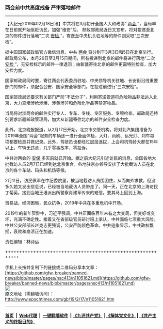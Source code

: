 ### 两会前中共高度戒备 严审落地邮件
------------------------

<p>
 【大纪元2019年02月18日讯】中共将在3月初开全国人大和政协“
 <a href="http://www.epochtimes.com/gb/tag/%E4%B8%A4%E4%BC%9A.html">
  两会
 </a>
 ”，当局早在日前就开始驱赶访民，加强“维安”后， 邮政邮政局近日又宣布，将对投递至北京的邮件进行落地“二次
 <a href="http://www.epochtimes.com/gb/tag/%E5%AE%89%E6%A3%80.html">
  安检
 </a>
 ”，寄送至中央机关驻地等的邮件则采取“三次安检”。
</p>
<p>
 据中国国家邮政局官方微信消息，中共
 <a href="http://www.epochtimes.com/gb/tag/%E4%B8%A4%E4%BC%9A.html">
  两会
 </a>
 将分别于3月3日和5日在北京举行。邮政局公布，本月26日至3月15日期间，所有投递到北京的邮件将进行落地“二次
 <a href="http://www.epochtimes.com/gb/tag/%E5%AE%89%E6%A3%80.html">
  安检
 </a>
 ”，无安检标示的邮件一律退回；由新疆寄往北京的邮件更需特别检查，加大安检力度。
</p>
<p>
 国家邮政局同时要，寄往两会代表委员驻地、中央领导机关驻地、长安街沿线重要部门的邮件，须配合公安、国家安全等部门，在投递前进行“三次安检”。
</p>
<p>
 国家邮政局还要求有关部门严防“不法分子”，利用寄递管道将危险物品非法运入北京，大力查堵涉枪涉爆、涉黄涉非和危险化学品等禁寄物品。
</p>
<p>
 当局将对涉两会的邮件实行专人、专车、专线、专区服务、专项检查。邮政局还特别要求新疆邮政管理局，加大从新疆寄往北京的邮件安全检查力度。
</p>
<p>
 此外，北京晚报报道，从2月17日开始，北京市交管机构，将对北汽集团准备为2019年全国“两会”服务的车辆逐一进行全面体检，大灯、雨刷、远光灯、刹车每项都要检测并做记录。此外，驾驶员也都经过层层选拔，上会司机驾龄大都在15年以上，车辆无违章，几乎零事故率、零投诉。
 <span class="Apple-converted-space">
 </span>
</p>
<p>
 中共对两会的
 <a href="http://www.epochtimes.com/gb/tag/%E5%AE%89%E4%BF%9D.html">
  安保
 </a>
 多天前就已开始。据之前大纪元引述访民的消息，全国各地大批截访人员2月7日已经到达北京集合，各地驻京办领导安排了大批截访人员在北京的各个车站、码头和机场等候。
</p>
<p>
 2月11日，访民佩军在中纪委院里，被当地截访人员围困住，从而向外求救，但没多久她又发出信息说，已经被当地截访人员带走了。同一天，正在北京的上海访民丁菊英，接到当地王港派出所警察肖建军传来的短信，要其马上回到上海。
 <span class="Apple-converted-space">
 </span>
</p>
<p>
 贸易战，经济困局，民众抗争，2019年中共在多重危机中开场。
</p>
<p>
 2019年的新年贺辞中，习近平强调，中共正面临百年未有之大变局，但变好或变坏，充满不确定性。接着又在省部级官员研讨班上承认，中共面临七项重大风险。中共公安部部长赵克志更强调，公安严防颜色革命。中共迹象显示，中共政权飘摇，衰败和崩溃正在加速。
</p>
<p>
 责任编辑：林诗远
</p>

+++++++++++++++++++++++++++++++++++++++++++++++++++++++++++<br/><br/>
手机上长按并复制下列链接或二维码分享本文章：<br/>
[https://github.com/gfw-breaker/banned-news/blob/master/pages/nsc413/n11051621.md](https://github.com/gfw-breaker/banned-news/blob/master/pages/nsc413/n11051621.md)<br/>
[<img src='https://github.com/gfw-breaker/banned-news/blob/master/pages/nsc413/n11051621.md.png'/>](https://github.com/gfw-breaker/banned-news/blob/master/pages/nsc413/n11051621.md)<br/>
原文地址（需翻墙访问）：http://www.epochtimes.com/gb/19/2/17/n11051621.htm


------------------------
#### [首页](https://github.com/gfw-breaker/banned-news/blob/master/README.md) &nbsp;|&nbsp; [Web代理](https://github.com/labour-camp/helloworld) &nbsp;|&nbsp; [一键翻墙软件](https://github.com/gfw-breaker/nogfw/blob/master/README.md) &nbsp;| [《九评共产党》](https://github.com/gfw-breaker/9ping.md/blob/master/README.md#九评之一评共产党是什么) | [《解体党文化》](https://github.com/gfw-breaker/jtdwh.md/blob/master/README.md) | [《共产主义的终极目的》](https://github.com/gfw-breaker/gczydzjmd.md/blob/master/README.md)

